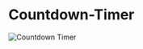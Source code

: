 # Countdown-Timer

![Countdown Timer](https://github.com/user-attachments/assets/a4fbff3c-48fe-4669-9d6c-80593da15dc0)
